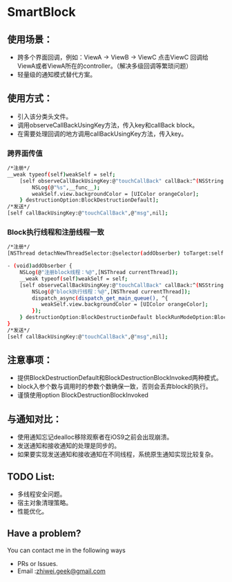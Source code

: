 # SmartBlock

## 使用场景：
* 跨多个界面回调，例如：ViewA -> ViewB -> ViewC 点击ViewC 回调给ViewA或者ViewA所在的controller。（解决多级回调等繁琐问题）
* 轻量级的通知模式替代方案。
 
## 使用方式：
* 引入该分类头文件。
* 调用observeCallBackUsingKey方法，传入key和callBack block。
* 在需要处理回调的地方调用callBackUsingKey方法，传入key。

### 跨界面传值

```bash
/*注册*/
__weak typeof(self)weakSelf = self;
    [self observeCallBackUsingKey:@"touchCallBack" callBack:^(NSString *msg) {
        NSLog(@"%s",__func__);
        weakSelf.view.backgroundColor = [UIColor orangeColor];
    } destructionOption:BlockDestructionDefault];
/*发送*/
[self callBackUsingKey:@"touchCallBack",@"msg",nil];
```

### Block执行线程和注册线程一致

```bash
/*注册*/
[NSThread detachNewThreadSelector:@selector(addObserber) toTarget:self withObject:nil];

- (void)addObserber {
    NSLog(@"注册block线程：%@",[NSThread currentThread]);
    __weak typeof(self)weakSelf = self;
    [self observeCallBackUsingKey:@"touchCallBack" callBack:^(NSString *msg) {
        NSLog(@"block执行线程：%@",[NSThread currentThread]);
        dispatch_async(dispatch_get_main_queue(), ^{
           weakSelf.view.backgroundColor = [UIColor orangeColor];
        });
    } destructionOption:BlockDestructionDefault blockRunModeOption:BlockRunModeOnObserverThread];
}
/*发送*/
[self callBackUsingKey:@"touchCallBack",@"msg",nil];
```
 
## 注意事项：
* 提供BlockDestructionDefault和BlockDestructionBlockInvoked两种模式。
* block入参个数与调用时的参数个数确保一致，否则会丢弃block的执行。
* 谨慎使用option BlockDestructionBlockInvoked
 
## 与通知对比：
* 使用通知忘记dealloc移除观察者在iOS9之前会出现崩溃。
* 发送通知和接收通知的处理是同步的。
* 如果要实现发送通知和接收通知在不同线程，系统原生通知实现比较复杂。
 
## TODO List:
* 多线程安全问题。
* 宿主对象清理策略。
* 性能优化。

## Have a problem?

You can contact me in the following ways

* PRs or Issues.
* Email :[zhiwei.geek@gmail.com](mailto:zhiwei.geek@gmail.com)

